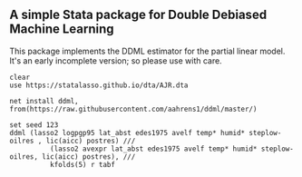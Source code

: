 ## A simple Stata package for Double Debiased Machine Learning

This package implements the DDML estimator for the partial linear model. 
It's an early incomplete version; so please use with care. 

```
clear
use https://statalasso.github.io/dta/AJR.dta
   
net install ddml, from(https://raw.githubusercontent.com/aahrens1/ddml/master/)
   
set seed 123
ddml (lasso2 logpgp95 lat_abst edes1975 avelf temp* humid* steplow-oilres , lic(aicc) postres) ///
	      (lasso2 avexpr lat_abst edes1975 avelf temp* humid* steplow-oilres, lic(aicc) postres), /// 
	      kfolds(5) r tabf
```
